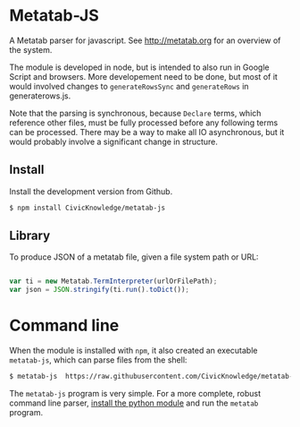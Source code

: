 
# Metatab-JS

A Metatab parser for javascript. See http://metatab.org for an overview of the system. 

The module is developed in node, but is intended to also run in Google Script and browsers. More developement 
need to be done, but most of it would involved changes to `generateRowsSync` and `generateRows` in generaterows.js.

Note that the parsing is synchronous, because `Declare` terms, which reference other files, must be fully processed before
any following terms can be processed. There may be a way to make all IO asynchronous, but it would probably involve a significant change in structure. 

## Install

Install the development version from Github.

```bash
$ npm install CivicKnowledge/metatab-js
```

## Library

To produce JSON of a metatab file, given a file system path or URL:

```javascript

var ti = new Metatab.TermInterpreter(urlOrFilePath);
var json = JSON.stringify(ti.run().toDict());

```
# Command line

When the module is installed with `npm`, it also created an executable `metatab-js`, which can parse files from the shell:

```bash
$ metatab-js  https://raw.githubusercontent.com/CivicKnowledge/metatab-py/master/test-data/children.csv
```
The `metatab-js` program is very simple. For a more complete, robust command line parser, [install the python module](https://github.com/CivicKnowledge/metatab-py) and run the `metatab` program. 
